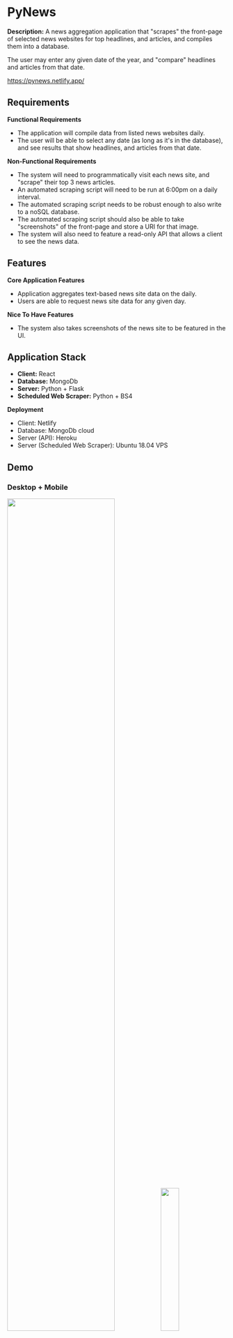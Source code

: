 # PyNews

**Description:**
A news aggregation application that "scrapes" the front-page of selected news websites for top headlines, and articles, and compiles them into a database.

The user may enter any given date of the year, and "compare" headlines and articles from that date.

<a href="https://pynews.netlify.app/">https://pynews.netlify.app/</a>

## Requirements

**Functional Requirements**

- The application will compile data from listed news websites daily.
- The user will be able to select any date (as long as it's in the database), and see results that show headlines, and articles from that date.

**Non-Functional Requirements**

- The system will need to programmatically visit each news site, and "scrape" their top 3 news articles.
- An automated scraping script will need to be run at 6:00pm on a daily interval.
- The automated scraping script needs to be robust enough to also write to a noSQL database.
- The automated scraping script should also be able to take "screenshots" of the front-page and store a URI for that image.
- The system will also need to feature a read-only API that allows a client to see the news data.

## Features

**Core Application Features**

- Application aggregates text-based news site data on the daily.
- Users are able to request news site data for any given day.

**Nice To Have Features**

- The system also takes screenshots of the news site to be featured in the UI.

## Application Stack

- **Client:** React
- **Database:** MongoDb
- **Server:** Python + Flask
- **Scheduled Web Scraper:** Python + BS4

**Deployment**

- Client: Netlify
- Database: MongoDb cloud
- Server (API): Heroku
- Server (Scheduled Web Scraper): Ubuntu 18.04 VPS

## Demo

### Desktop + Mobile

<img width="70%" src="./planning/demo/pyNews__desktop.gif"><img width="29%" src="./planning/demo/pyNews__mobile.gif">
